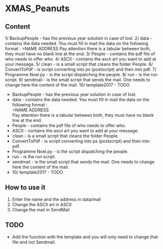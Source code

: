 

<!DOCTYPE html>

<html>
<body>

<h1>XMAS_Peanuts</h1>
<h2>Content</h2>
<p>
	1/ BackupPeople - has the previous year solution in case of lost.
	2/ data - contains the data needed. You must fill in mail the data on the following format :
	>NAME	ADDRESS
	Pay attention there is a tabular between both, they must have no blank line at the end.
	3/ People - contains the pdf file of who needs to offer who.
	4/ ASCII - contains the ascii art you want to add at your message.
	5/ clean - is a small script that cleans the folder People.
	6/ ConvertToPdf - is script converting into ps (postscript) and then into pdf.
	7/ Programme Noel.py - is the script dispatching the people.
	8/ run - is the run script.
	9/ sendmail - is the small script that sends the mail. One needs to change here the 		content of the mail.
	10/ template2017 - TODO
 <ul>
  <li>BackupPeople - has the previous year solution in case of lost.</li>
  <li>data - contains the data needed. You must fill in mail the data on the following format : <br>
	>NAME	ADDRESS  <br> 
	Pay attention there is a tabular between both, they must have no blank line at the end.</li>
  <li>People - contains the pdf file of who needs to offer who.</li>
  <li>ASCII - contains the ascii art you want to add at your message.</li>
  <li>clean - is a small script that cleans the folder People.</li>
  <li>ConvertToPdf - is script converting into ps (postscript) and then into pdf.</li>
  <li>Programme Noel.py - is the script dispatching the people.</li>
  <li>run - is the run script.</li>
  <li>sendmail - is the small script that sends the mail. One needs to change here the 	content of the mail.</li>
  <li>10/ template2017 - TODO</li>
</ul> 
</p>
<h2>How to use it</h2>
<p>
<ol>
	<li>Enter the name and the address in data/mail</li>
	<li>Change the ASCII art in ASCII</li>
	<li>Change the mail in SendMail</li>
</ol>
</p>

<h2>TODO</h2>
<ul>
	<li>Add the function with the template and you will only need to change that file and not Sendmail.</li>
</ul>

</body>
</html>
